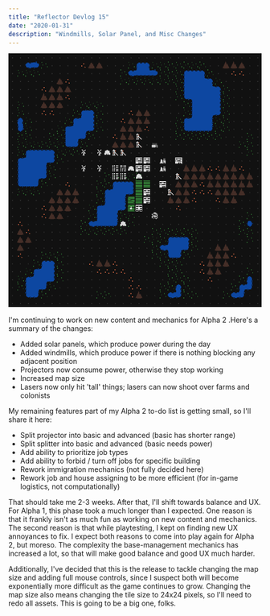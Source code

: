 ```yaml
---
title: "Reflector Devlog 15"
date: "2020-01-31"
description: "Windmills, Solar Panel, and Misc Changes"
---
```


![Colony with wind and solar power in the northwest](./wind-and-solar.png)

I'm continuing to work on new content and mechanics for Alpha 2 .Here's a summary of the changes:

- Added solar panels, which produce power during the day
- Added windmills, which produce power if there is nothing blocking any adjacent position
- Projectors now consume power, otherwise they stop working
- Increased map size
- Lasers now only hit 'tall' things; lasers can now shoot over farms and colonists

My remaining features part of my Alpha 2 to-do list is getting small, so I'll share it here:

- Split projector into basic and advanced (basic has shorter range)
- Split splitter into basic and advanced (basic needs power)
- Add ability to prioritize job types
- Add ability to forbid / turn off jobs for specific building
- Rework immigration mechanics (not fully decided here)
- Rework job and house assigning to be more efficient (for in-game logistics, not computationally)

That should take me 2-3 weeks. After that, I'll shift towards balance and UX. For Alpha 1, this phase took a much longer than I expected. One reason is that it frankly isn't as much fun as working on new content and mechanics. The second reason is that while playtesting, I kept on finding new UX annoyances to fix. I expect both reasons to come into play again for Alpha 2, but moreso. The complexity the base-management mechanics has increased a lot, so that will make good balance and good UX much harder.

Additionally, I've decided that this is the release to tackle changing the map size and adding full mouse controls, since I suspect both will become exponentially more difficult as the game continues to grow. Changing the map size also means changing the tile size to 24x24 pixels, so I'll need to redo all assets. This is going to be a big one, folks.
